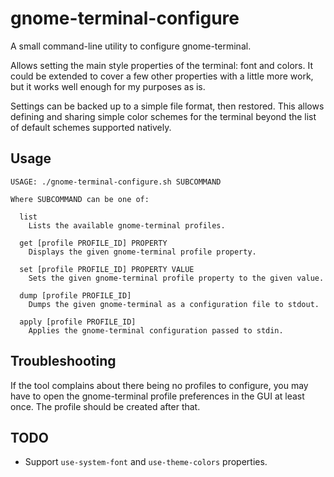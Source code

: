 # gnome-terminal-configure

A small command-line utility to configure gnome-terminal.

Allows setting the main style properties of the terminal: font and colors. It
could be extended to cover a few other properties with a little more work, but
it works well enough for my purposes as is.

Settings can be backed up to a simple file format, then restored. This allows
defining and sharing simple color schemes for the terminal beyond the list of
default schemes supported natively.

## Usage

```
USAGE: ./gnome-terminal-configure.sh SUBCOMMAND

Where SUBCOMMAND can be one of:

  list
    Lists the available gnome-terminal profiles.

  get [profile PROFILE_ID] PROPERTY
    Displays the given gnome-terminal profile property.

  set [profile PROFILE_ID] PROPERTY VALUE
    Sets the given gnome-terminal profile property to the given value.

  dump [profile PROFILE_ID]
    Dumps the given gnome-terminal as a configuration file to stdout.

  apply [profile PROFILE_ID]
    Applies the gnome-terminal configuration passed to stdin.
```

## Troubleshooting

If the tool complains about there being no profiles to configure, you may have
to open the gnome-terminal profile preferences in the GUI at least once. The
profile should be created after that.

## TODO

* Support `use-system-font` and `use-theme-colors` properties.
